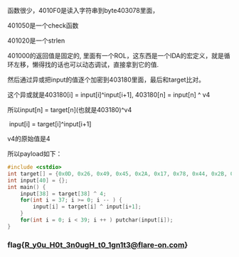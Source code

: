 函数很少，4010F0是读入字符串到byte403078里面，

401050是一个check函数

401020是一个strlen

401000的返回值是固定的, 里面有一个ROL，这东西是一个IDA的宏定义，就是循环左移，懒得找的话也可以动态调试，直接拿到它的值.

然后通过异或把input的值逐个加密到403180里面，最后和target比对。

这个异或就是403180[i] = input[i]^input[i+1], 403180[n] = input[n] ^ v4

所以input[n] = target[n]\(也就是403180)^v4

​		input[i] = target[i]^input[i+1]

v4的原始值是4

所以payload如下：

```cpp
#include <cstdio>
int target[] = {0x0D, 0x26, 0x49, 0x45, 0x2A, 0x17, 0x78, 0x44, 0x2B, 0x6C, 0x5D, 0x5E, 0x45, 0x12, 0x2F, 0x17, 0x2B, 0x44, 0x6F, 0x6E, 0x56, 9, 0x5F, 0x45, 0x47, 0x73, 0x26, 0x0A, 0x0D, 0x13, 0x17, 0x48, 0x42, 1, 0x40, 0x4D, 0x0C, 2, 0x69};
int input[40] = {};
int main() {
    input[38] = target[38] ^ 4;
    for(int i = 37; i >= 0; i -- ) {
        input[i] = target[i] ^ input[i+1];
    }
    for(int i = 0; i < 39; i ++ ) putchar(input[i]);
}
```

### flag{R_y0u_H0t_3n0ugH_t0_1gn1t3@flare-on.com}

